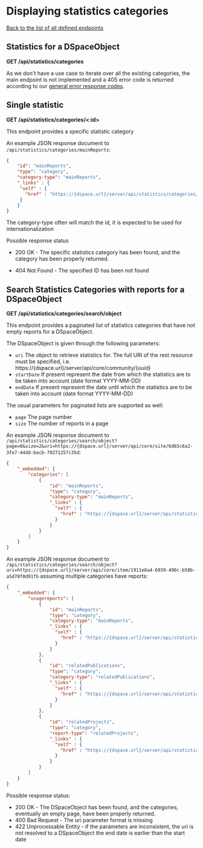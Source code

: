 # Displaying statistics categories
[Back to the list of all defined endpoints](endpoints.md)

## Statistics for a DSpaceObject
**GET /api/statistics/categories**

As we don't have a use case to iterate over all the existing categories, the main endpoint is not implemented and a 405 error code is returned according to our [general error response codes](README.md#Error-codes).

## Single statistic
**GET /api/statistics/categories/<:id>**

This endpoint provides a specific statistic category

An example JSON response document to `/api/statistics/categories/mainReports`:
```json
{
    "id": "mainReports",
    "type": "category",
    "category-type": "mainReports",
    "_links" : {
     "self" : {
       "href" : "https://{dspace.url}/server/api/statistics/categories/1911e8a4-6939-490c-b58b-a5d70f8d91fb_TopCountries"
     }
    }
}
```

The category-type often will match the id, it is expected to be used for internationalization

Possible response status

* 200 OK - The specific statistics category has been found, and the category has been properly returned.
- 404 Not Found - The specified ID has been not found

## Search Statistics Categories with reports for a DSpaceObject
**GET /api/statistics/categories/search/object**

This endpoint provides a paginated list of statistics categories that have not empty reports for a DSpaceObject. 

The DSpaceObject is given through the following parameters:
- `uri` The object to retrieve statistics for. The full URI of the rest resource must be specified, i.e. https://{dspace.url}/server/api/core/community/{uuid}
- `startDate` If present represent the date from which the statistics are to be taken into account (date format YYYY-MM-DD)
- `endDate` If present represent the date until which the statistics are to be taken into account (date format YYYY-MM-DD)

The usual parameters for paginated lists are supported as well:
- `page` The page number 
- `size` The number of reports in a page

An example JSON response document to `/api/statistics/categories/search/object?page=0&size=2&uri=https://{dspace.url}/server/api/core/site/6d65c6a2-3fe7-44dd-bacb-79271257c35d`:

```json
{
    "_embedded": {
        "categories": [
            {
                "id": "mainReports",
                "type": "category",
                "category-type": "mainReports",
                "_links" : {
                  "self" : {
                    "href" : "https://{dspace.url}/server/api/statistics/categories/mainReports"
                  }
                }
            }
        ]
    }
}
```

An example JSON response document to `/api/statistics/categories/search/object?uri=https://{dspace.url}/server/api/core/item/1911e8a4-6939-490c-b58b-a5d70f8d91fb` assuming multiple categories have reports:

```json
{
    "_embedded": {
        "usagereports": [
            {
                "id": "mainReports",
                "type": "category",
                "category-type": "mainReports",
                "_links" : {
                  "self" : {
                    "href" : "https://{dspace.url}/server/api/statistics/categories/mainReports"
                  }
                }
            },
            {
                "id": "relatedPublications",
                "type": "category",
                "category-type": "relatedPublications",
                "_links" : {
                  "self" : {
                    "href" : "https://{dspace.url}/server/api/statistics/categories/relatedPublications"
                  }
                }
            },
            {
                "id": "relatedProjects",
                "type": "category",
                "report-type": "relatedProjects",
                "_links" : {
                  "self" : {
                    "href" : "https://{dspace.url}/server/api/statistics/categories/relatedProjects"
                  }
                }
            }
        ]
    }
}
```

Possible response status:
* 200 OK - The DSpaceObject has been found, and the categories, eventually an empty page, have been properly returned.
* 400 Bad Request - The uri parameter format is missing
* 422 Unprocessable Entity - if the parameters are inconsistent, the uri is not resolved to a DSpaceObject the end date is earlier than the start date
